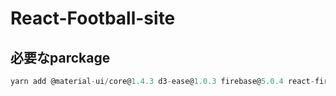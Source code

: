 # React-Football-site

## 必要なparckage
```js
yarn add @material-ui/core@1.4.3 d3-ease@1.0.3 firebase@5.0.4 react-firebase-file-uploader@2.4.1 react-move@2.7.0 react-reveal@1.2.2 react-router-dom@4.3.1
```

